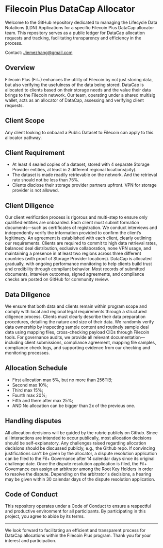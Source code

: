 # Filecoin Plus DataCap Allocator 
Welcome to the GitHub repository dedicated to managing the Lifecycle Data Notations (LDN) Applications for a specific Filecoin Plus DataCap allocator team. This repository serves as a public ledger for DataCap allocation requests and tracking, facilitating transparency and efficiency in the process.

Contact: Jiemezhang@gmail.com

## Overview

Filecoin Plus (Fil+) enhances the utility of Filecoin by not just storing data, but also verifying the usefulness of the data being stored. DataCap is allocated to clients based on their storage needs and the value their data brings to the Filecoin network. Our team, operating under a shared multisig wallet, acts as an allocator of DataCap, assessing and verifying client requests.

## Client Scope

Any client looking to onboard a Public Dataset to Filecoin can apply to this allocator pathway.

## Client Requirement
- At least 4 sealed copies of a dataset, stored with 4 separate Storage Provider entities, at least in 2 different regional locations(city).
- The dataset is made readily retrievable on the network. And the retrieval rate should not be less than 75%.
- Clients disclose their storage provider partners upfront. VPN for storage provider is not allowed.
## Client Diligence
Our client verification process is rigorous and multi-step to ensure only qualified entities are onboarded. Each client must submit formation documents—such as certificates of registration. We conduct interviews and independently verify the information provided to confirm the client’s legitimacy. An agreement is established with each client, clearly outlining our requirements.
Clients are required to commit to high data retrieval rates, balanced deal distribution, exclusive collaboration, none VPN usage, and maintaining a presence in at least two regions across three different countries (with proof of Storage Provider locations). DataCap is allocated gradually, with ongoing performance monitoring to help clients build trust and credibility through compliant behavior. Most records of submitted documents, interview outcomes, signed agreements, and compliance checks are posted on GitHub for community review.

## Data Diligence

We ensure that both data and clients remain within program scope and comply with local and regional legal requirements through a structured diligence process. Clients must clearly describe their data preparation procedures, detailing the nature and size of their data. We randomly verify data ownership by inspecting sample content and routinely sample deal data using mapping files, cross-checking payload CIDs through Filecoin tools. For governance audits, we provide all relevant documentation—including client submissions, compliance agreement, mapping file samples, compliance check logs, and supporting evidence from our checking and monitoring processes.

## Allocation Schedule

- First allocation max 5%, but no more than 256TiB; 
- Second max 10%; 
- Third max 15%; 
- Fourth max 20%; 
- Fifth and there after max 25%;
- AND No allocation can be bigger than 2x of the previous one. 

## Handling disputes
All allocation decisions will be guided by the rubric publicly on Github.
Since all interactions are intended to occur publically, most allocation decisions should be self-explanatory.
Any challenges raised regarding allocation decisions should be discussed publicly, e.g., the Github repo.
If convincing justifications can't be given by the allocator, a dispute resolution application can be filed to the Fil+ Governance after 14 calendar days since its original challenge date.
Once the dispute resolution application is filed, the Fil+ Governance can assign an arbitrator among the Root Key Holders in order to resolve the dispute.
Depending on the arbitrator's decisions, a hearing may be given within 30 calendar days of the dispute resolution application.

## Code of Conduct

This repository operates under a Code of Conduct to ensure a respectful and productive environment for all participants. By participating in this project, you agree to abide by its terms.

---

We look forward to facilitating an efficient and transparent process for DataCap allocations within the Filecoin Plus program. Thank you for your interest and participation.

